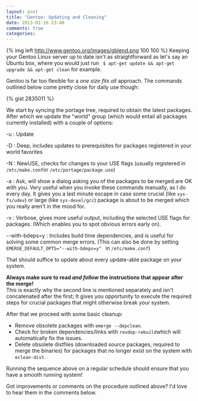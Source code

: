 ```yaml
---
layout: post
title: "Gentoo: Updating and Cleaning"
date: 2013-01-16 23:40
comments: true
categories: 
---
```


{% img left http://www.gentoo.org/images/gblend.png 100 100 %} Keeping your Gentoo Linux server up to date isn't as straightforward as let's say an Ubuntu box, where you would just run ``` $ apt-get update && apt-get upgrade && apt-get clean``` for example.

Gentoo is far too flexible for a *one size fits all* approach. The commands outlined below come pretty close for daily use though:

{% gist 2835011 %}

We start by syncing the portage tree, required to obtain the latest packages.
After which we update the "world" group (which would entail all packages currently installed) with a couple of options:

-u : Update

-D : Deep, includes updates to prerequisites for packages registered in your world favorites

-N : NewUSE, checks for changes to your USE flags (usually registered in ```/etc/make.conf```or ```/etc/portage/package.use```)

-a : Ask, will show a dialog asking you of the packages to be merged are OK with you. Very useful when you invoke these commands manually, as I do every day. It gives you a last minute escape in case some crucial (like ```sys-fs/udev```) or large (like ```sys-devel/gcc```) package is about to be merged which you really aren't in the mood for.

-v : Verbose, gives more useful output, including the selected USE flags for packages. (Which enables you to spot obvious errors early on).

--with-bdeps=y : Includes build time dependencies, and is useful for solving some common merge errors. (This can also be done by setting ``EMERGE_DEFAULT_OPTS="--with-bdeps=y" `` in ```/etc/make.conf```)


That should suffice to update about every update-able package on your system.

**Always make sure to read *and follow* the instructions that appear after the merge!**  
This is exactly why the second line is mentioned separately and isn't concatenated after the first; It gives you opportunity to execute the required steps for crucial packages that might otherwise break your system.  

After that we proceed with some basic cleanup:

 * Remove obsolete packages with ``emerge --depclean``.
 * Check for broken dependencies/links with ```revdep-rebuild```which will automatically fix the issues.
 * Delete obsolete distfiles (downloaded source packages, required to merge the binaries) for packages that no longer exist on the system with ```eclean-dist```.


Running the sequence above on a regular schedule should ensure that you have a smooth running system!

Got improvements or comments on the procedure outlined above? I'd love to hear them in the comments below.